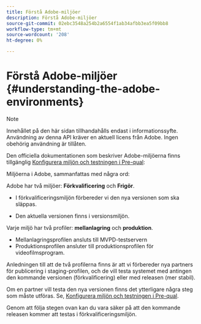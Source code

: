 ```yaml
---
title: Förstå Adobe-miljöer
description: Förstå Adobe-miljöer
source-git-commit: 02ebc3548a254b2a6554f1ab34afbb3ea5f09bb8
workflow-type: tm+mt
source-wordcount: '208'
ht-degree: 0%

---
```


# Förstå Adobe-miljöer {#understanding-the-adobe-environments}

>[!NOTE]
>
>Innehållet på den här sidan tillhandahålls endast i informationssyfte. Användning av denna API kräver en aktuell licens från Adobe. Ingen obehörig användning är tillåten.

Den officiella dokumentationen som beskriver Adobe-miljöerna finns tillgänglig [Konfigurera miljön och testningen i Pre-qual](/help/authentication/setting-up-your-environment-and-testing-in-prequal.md):

Miljöerna i Adobe, sammanfattas med några ord:

Adobe har två miljöer: **Förkvalificering** och **Frigör**.

* I förkvalificeringsmiljön förbereder vi den nya versionen som ska släppas.

* Den aktuella versionen finns i versionsmiljön.

Varje miljö har två profiler: **mellanlagring** och **produktion**.

* Mellanlagringsprofilen ansluts till MVPD-testservern
* Produktionsprofilen ansluter till produktionsprofilen för videofilmsprogram.

Anledningen till att de två profilerna finns är att vi förbereder nya partners för publicering i staging-profilen, och de vill testa systemet med antingen den kommande versionen (förkvalificering) eller med releasen (mer stabil).

Om en partner vill testa den nya versionen finns det ytterligare några steg som måste utföras. Se, [Konfigurera miljön och testningen i Pre-qual](/help/authentication/setting-up-your-environment-and-testing-in-prequal.md).

Genom att följa stegen ovan kan du vara säker på att den kommande releasen kommer att testas i förkvalificeringsmiljön.
